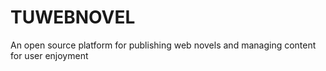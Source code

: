 # TUWEBNOVEL
An open source platform for publishing web novels and managing content for user enjoyment
